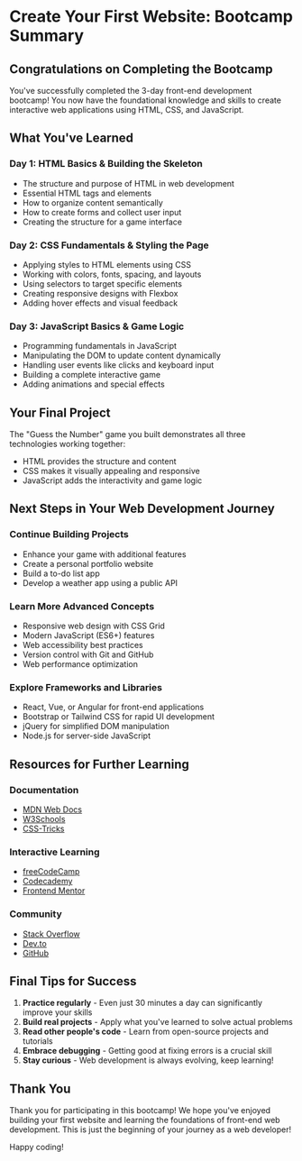 # Create Your First Website: Bootcamp Summary

## Congratulations on Completing the Bootcamp

You've successfully completed the 3-day front-end development bootcamp! You now have the foundational knowledge and skills to create interactive web applications using HTML, CSS, and JavaScript.

## What You've Learned

### Day 1: HTML Basics & Building the Skeleton

- The structure and purpose of HTML in web development
- Essential HTML tags and elements
- How to organize content semantically
- How to create forms and collect user input
- Creating the structure for a game interface

### Day 2: CSS Fundamentals & Styling the Page

- Applying styles to HTML elements using CSS
- Working with colors, fonts, spacing, and layouts
- Using selectors to target specific elements
- Creating responsive designs with Flexbox
- Adding hover effects and visual feedback

### Day 3: JavaScript Basics & Game Logic

- Programming fundamentals in JavaScript
- Manipulating the DOM to update content dynamically
- Handling user events like clicks and keyboard input
- Building a complete interactive game
- Adding animations and special effects

## Your Final Project

The "Guess the Number" game you built demonstrates all three technologies working together:

- HTML provides the structure and content
- CSS makes it visually appealing and responsive
- JavaScript adds the interactivity and game logic

## Next Steps in Your Web Development Journey

### Continue Building Projects

- Enhance your game with additional features
- Create a personal portfolio website
- Build a to-do list app
- Develop a weather app using a public API

### Learn More Advanced Concepts

- Responsive web design with CSS Grid
- Modern JavaScript (ES6+) features
- Web accessibility best practices
- Version control with Git and GitHub
- Web performance optimization

### Explore Frameworks and Libraries

- React, Vue, or Angular for front-end applications
- Bootstrap or Tailwind CSS for rapid UI development
- jQuery for simplified DOM manipulation
- Node.js for server-side JavaScript

## Resources for Further Learning

### Documentation

- [MDN Web Docs](https://developer.mozilla.org/)
- [W3Schools](https://www.w3schools.com/)
- [CSS-Tricks](https://css-tricks.com/)

### Interactive Learning

- [freeCodeCamp](https://www.freecodecamp.org/)
- [Codecademy](https://www.codecademy.com/)
- [Frontend Mentor](https://www.frontendmentor.io/)

### Community

- [Stack Overflow](https://stackoverflow.com/)
- [Dev.to](https://dev.to/)
- [GitHub](https://github.com/)

## Final Tips for Success

1. **Practice regularly** - Even just 30 minutes a day can significantly improve your skills
2. **Build real projects** - Apply what you've learned to solve actual problems
3. **Read other people's code** - Learn from open-source projects and tutorials
4. **Embrace debugging** - Getting good at fixing errors is a crucial skill
5. **Stay curious** - Web development is always evolving, keep learning!

## Thank You

Thank you for participating in this bootcamp! We hope you've enjoyed building your first website and learning the foundations of front-end web development. This is just the beginning of your journey as a web developer!

Happy coding!
